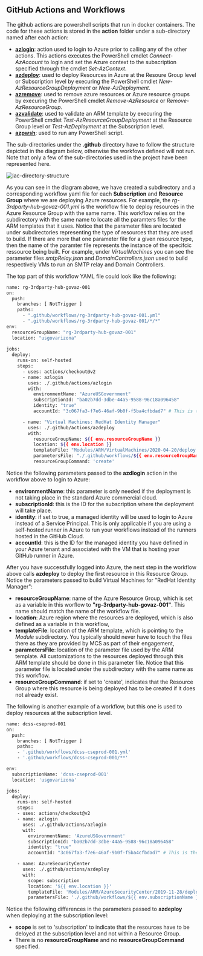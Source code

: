 ## GitHub Actions and Workflows 
The github actions are powershell scripts that run in docker containers. The code for these actions is stored in the **action** folder under a sub-directory named after each action:
  * **[azlogin](../azlogin/../.github/actions/azlogin/readme.md)**: action used to login to Azure prior to calling any of the other actions. This actions executes the PowerShell cmdlet *Connect-AzAccount* to login and set the Azure context to the subscription specified through the cmdlet *Set-AzContext*.  
  * **[azdeploy](../azlogin/../.github/actions/azdeploy/readme.md)**: used to deploy Resources in Azure at the Resoure Group level or Subscription level by execuring the PowerShell cmdlet *New-AzResourceGroupDeployment* or  *New-AzDeployment*.
  * **[azremove](../azlogin/../.github/actions/azremove/readme.md)**: used to remove azure resources or Azure resource groups by execuring the PowerShell cmdlet *Remove-AzResource* or *Remove-AzResourceGroup*.
  * **[azvalidate](../azlogin/../.github/actions/azvalidate/readme.md)**: used to validate an ARM template by execuring the PowerShell cmdlet *Test-AzResourceGroupDeployment* at the Resource Group level or *Test-AzDeployment* at the Subscription level.
  * **[azpwsh](../azlogin/../.github/actions/azpwsh/readme.md)**: used to run any PowerShell script.

The sub-directories under the **.github** directory have to follow the structure depicted in the diagram below, otherwise the workfows defined will not run. Note that only a few of the sub-directories used in the project have been represented here.

   <img src=".attachments/iac-directory-structure.jpg" alt="iac-directory-structure" title="Directory Structure for .github"  />

As you can see in the diagram above, we have created a subdirectory and a corresponding workflow yaml file for each **Subscription** and **Resource Group** where we are deploying Azure resources. For example, the *rg-3rdparty-hub-govaz-001.yml* is the workflow file to deploy resources in the Azure Resource Group with the same name. This workflow relies on the  subdirectory with the same name to locate all the paramters files for the ARM templates that it uses. Notice that the parameter files are located under subdirectories representing the type of resources that they are used to build. If there are more that one parameter file for a given resource type, then the name of the paramter file represents the instance of the specifcic ressource being built. For example, under *VirtualMachines* you can see the parameter files *smtpRelay.json* and *DomainControllers.json* used to build respectively VMs to run an SMTP relay and Domain Controllers.

The top part of this workflow YAML file could look like the following:

```bash
name: rg-3rdparty-hub-govaz-001
on:
  push:
    branches: [ NotTrigger ] 
    paths:
      - ".github/workflows/rg-3rdparty-hub-govaz-001.yml"
      - ".github/workflows/rg-3rdparty-hub-govaz-001/*/*"
env:
  resourceGroupName: "rg-3rdparty-hub-govaz-001"
  location: "usgovarizona"
  
jobs:
  deploy:
    runs-on: self-hosted
    steps:
      - uses: actions/checkout@v2
      - name: azlogin
        uses: ./.github/actions/azlogin
        with:
          environmentName: "AzureUSGovernment"
          subscriptionId: "ba02b7dd-3dbe-44a5-9588-96c18a096458"
          identity: "true"
          accountId: "3c067fa3-f7e6-46af-9b0f-f5ba4cfbdad7" # This is the ObjectID for 'mi-github-hub-001'

      - name: "Virtual Machines: RedHat Identity Manager"
        uses: ./.github/actions/azdeploy
        with:
          resourceGroupName: ${{ env.resourceGroupName }}
          location: ${{ env.location }}
          templateFile: "Modules/ARM/VirtualMachines/2020-04-20/deploy.json"
          parametersFile: "./.github/workflows/${{ env.resourceGroupName }}/VirtualMachines/redHat-IdM.json"
          resourceGroupCommand: 'create'
```

Notice the following parameters passed to the **azdlogin** action in the workflow above to login to Azure:
* **environmentName**: this parameter is only needed if the deployment is not taking place in the standard Azure commercial cloud.
* **subscriptionId**: this is the ID for the subscription where the deployment will take place.
* **identity**: if set to true, a managed identity will be used to login to Azure instead of a Service Principal. This is only applicable if you are using a self-hosted runner in Azure to run your workflows instead of the runners hosted in the GitHub Cloud.  
* **accountId**: this is the ID for the managed identity you have defined in your Azure tenant and associated with the VM that is hosting your GitHub runner in Azure.
  
After you have successfully logged into Azure, the next step in the workflow above calls **azdeploy** to deploy the first resource in this Resource Group. Notice the parameters passed to build Virtual Machines for "RedHat Identity Manager":
  * **resourceGroupName**: name of the Azure Resource Group, which is set as a variable in this worflow to **"rg-3rdparty-hub-govaz-001"**. This name should match the name of the workflow file.
  * **location**: Azure region where the resources are deployed, which is also defined as a variable in this workflow,
  * **templateFile**: location of the ARM template, which is pointing to the *Module* subdirectory. You typically should never have to touch the files there as they are provided by MCS as part of their engagement,  
  * **parametersFile**: location of the parameter file used by the ARM template. All customizations to the resources deployed through this ARM template should be done in this parameter file. Notice that this parameter file is located under the subdirectory with the same name as this workflow.
* **resourceGroupCommand**: if set to 'create', indicates that the Resource Group where this resource is being deployed has to be created if it does not already exist.

The following is another example of a workflow, but this one is used to deploy resources at the subscription level.

```bash
name: dcss-cseprod-001
on:
  push:
    branches: [ NotTrigger ] 
    paths:
    - '.github/workflows/dcss-cseprod-001.yml'
    - '.github/workflows/dcss-cseprod-001/**'

env:
  subscriptionName: 'dcss-cseprod-001'
  location: 'usgovarizona'

jobs:
  deploy:
    runs-on: self-hosted  
    steps:
    - uses: actions/checkout@v2
    - name: azlogin
      uses: ./.github/actions/azlogin
      with:
        environmentName: 'AzureUSGovernment'
        subscriptionId: "ba02b7dd-3dbe-44a5-9588-96c18a096458"
        identity: "true"
        accountId: "3c067fa3-f7e6-46af-9b0f-f5ba4cfbdad7" # This is the ObjectID for 'mi-github-hub-001'

    - name: AzureSecurityCenter
      uses: ./.github/actions/azdeploy
      with:
        scope: subscription
        location: '${{ env.location }}'
        templateFile: 'Modules/ARM/AzureSecurityCenter/2019-11-28/deploy.json'
        parametersFile: './.github/workflows/${{ env.subscriptionName }}/AzureSecurityCenter/parameters.json'
```

Notice the following differences in the parameters passed to **azdeploy** when deploying at the subscription level:
* **scope** is set to 'subscription' to indicate that the resources have to be deloyed at the subscription level and not within a Resource Group.
* There is no **resourceGroupName** and no **resourceGroupCommand** specified.
  

  

